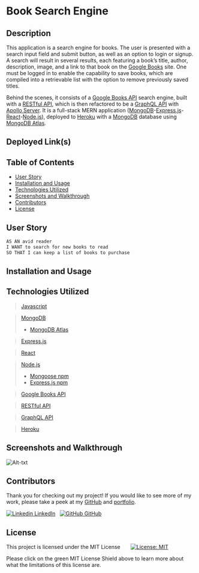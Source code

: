 
# Book Search Engine

## Description

This application is a search engine for books. The user is presented with a search input field and submit button, as well as an option to login or signup. A search will result in several results, each featuring a book’s title, author, description, image, and a link to that book on the [Google Books](https://books.google.com/intl/en/googlebooks/about/index.html) site. One must be logged in to enable the capability to save books, which are compiled into a retrievable list with the option to remove previously saved titles.  

Behind the scenes, it consists of a [Google Books API](https://developers.google.com/books) search engine, built with a [RESTful API](https://aws.amazon.com/what-is/restful-api/), which is then refactored to be a [GraphQL API](https://graphql.org/learn/) with [Apollo Server](https://www.apollographql.com/docs/apollo-server/). It is a full-stack MERN application ([MongoDB](https://www.mongodb.com/)-[Express.js](https://expressjs.com/)-[React](https://reactjs.org/)-[Node.js](https://nodejs.org/en/)), deployed to [Heroku](https://www.heroku.com/what) with a [MongoDB](https://www.mongodb.com/) database using [MongoDB Atlas](https://www.mongodb.com/atlas/database).


## Deployed Link(s)

## Table of Contents

- [User Story](#user-story)
- [Installation and Usage](#installation-and-usage)
- [Technologies Utilized](#technologies-utilized)
- [Screenshots and Walkthrough](#screenshots-and-walkthrough)
- [Contributors](#contributors)
- [License](#license)


## User Story

```md
AS AN avid reader
I WANT to search for new books to read
SO THAT I can keep a list of books to purchase
```


## Installation and Usage

## Technologies Utilized

> [Javascript](https://www.javascript.com/)

> [MongoDB](https://www.mongodb.com/)
> - [MongoDB Atlas](https://www.mongodb.com/atlas/database)

> [Express.js](https://expressjs.com/)

> [React](https://reactjs.org/)

> [Node.js](https://nodejs.org/en/)
> - [Mongoose npm](https://www.npmjs.com/package/mongoose)
> - [Express.js npm](https://www.npmjs.com/package/express)

> [Google Books API](https://developers.google.com/books)

> [RESTful API](https://aws.amazon.com/what-is/restful-api/)

> [GraphQL API](https://graphql.org/learn/)

> [Heroku](https://www.heroku.com/what)


## Screenshots and Walkthrough

![Alt-txt](path)

## Contributors

Thank you for checking out my project! If you would like to see more of my work, please take a peek at my [GitHub](https://github.com/anitachengalva/) and [portfolio](http://anitachengalva.github.io/portfolio).

[![Linkedin](https://i.stack.imgur.com/gVE0j.png) LinkedIn](https://www.linkedin.com/anitachengalva)
&nbsp;
[![GitHub](https://i.stack.imgur.com/tskMh.png) GitHub](https://github.com/anitachengalva)


## License

This project is licensed under the MIT License &nbsp; &nbsp; &nbsp; [![License: MIT](https://img.shields.io/badge/License-MIT-green.svg)](https://choosealicense.com/licenses/mit/)

Please click on the green MIT License Shield above to learn more about what the limitations of this license are.
